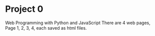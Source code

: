 # Project 0

Web Programming with Python and JavaScript
There are 4 web pages, Page 1, 2, 3, 4, each saved as html files. 
